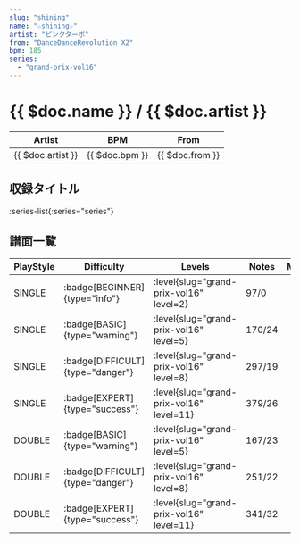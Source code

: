 ```yaml
---
slug: "shining"
name: "☆shining☆"
artist: "ピンクターボ"
from: "DanceDanceRevolution X2"
bpm: 185
series:
  - "grand-prix-vol16"
---
```


# {{ $doc.name }} / {{ $doc.artist }}

|Artist|BPM|From|
|------|---|----|
|{{ $doc.artist }}|{{ $doc.bpm }}|{{ $doc.from }}|

## 収録タイトル

:series-list{:series="series"}

## 譜面一覧

|PlayStyle|Difficulty|Levels|Notes|Movie|
|---------|----------|------|-----|-----|
|SINGLE| :badge[BEGINNER]{type="info"}|<div class="field is-grouped is-grouped-multiline"> :level{slug="grand-prix-vol16" level=2}</div>|97/0||
|SINGLE| :badge[BASIC]{type="warning"}|<div class="field is-grouped is-grouped-multiline"> :level{slug="grand-prix-vol16" level=5}</div>|170/24||
|SINGLE| :badge[DIFFICULT]{type="danger"}|<div class="field is-grouped is-grouped-multiline"> :level{slug="grand-prix-vol16" level=8}</div>|297/19||
|SINGLE| :badge[EXPERT]{type="success"}|<div class="field is-grouped is-grouped-multiline"> :level{slug="grand-prix-vol16" level=11}</div>|379/26||
|DOUBLE| :badge[BASIC]{type="warning"}|<div class="field is-grouped is-grouped-multiline"> :level{slug="grand-prix-vol16" level=5}</div>|167/23||
|DOUBLE| :badge[DIFFICULT]{type="danger"}|<div class="field is-grouped is-grouped-multiline"> :level{slug="grand-prix-vol16" level=8}</div>|251/22||
|DOUBLE| :badge[EXPERT]{type="success"}|<div class="field is-grouped is-grouped-multiline"> :level{slug="grand-prix-vol16" level=11}</div>|341/32||
